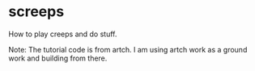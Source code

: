 # screeps
How to play creeps and do stuff.

Note: The tutorial code is from artch. I am using artch work as a ground work and building from there.
